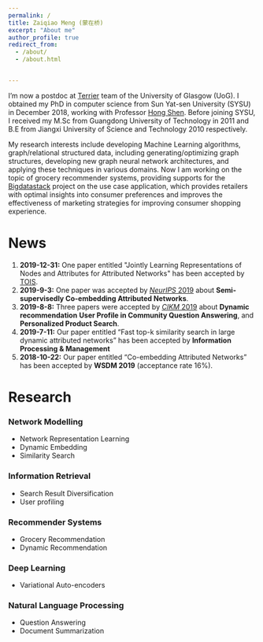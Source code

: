 ```yaml
---
permalink: /
title: Zaiqiao Meng (蒙在桥)
excerpt: "About me"
author_profile: true
redirect_from: 
  - /about/
  - /about.html


---
```


I’m now a postdoc at [Terrier](http://terrierteam.dcs.gla.ac.uk/People.html) team of the University of Glasgow (UoG). I obtained my PhD in computer science from Sun Yat-sen University (SYSU) in December 2018, working with Professor [Hong Shen](http://www.cs.adelaide.edu.au/~hong). Before joining SYSU, I received my M.Sc from Guangdong University of Technology in 2011 and B.E from Jiangxi University of Science and Technology 2010 respectively. 

My research interests include developing Machine Learning algorithms, graph/relational structured data, including generating/optimizing graph structures, developing new graph neural network architectures, and applying these techniques in various domains. Now I am working on the topic of grocery recommender systems, providing supports for the [Bigdatastack](https://www.bigdatastack.eu/use-cases) project on the use case application, which provides retailers with optimal insights into consumer preferences and improves the effectiveness of marketing strategies for improving consumer shopping experience.

# News

1. **2019-12-31:**
   One paper entitled "Jointly Learning Representations of Nodes and Attributes for Attributed Networks" has been accepted by [TOIS](https://dl.acm.org/journal/tois).
2. **2019-9-3:**
   One paper was accepted by [*NeurIPS* 2019](https://neurips.cc/Conferences/2019/)  about **Semi-supervisedly Co-embedding Attributed Networks**.
3. **2019-8-8:**
   Three papers were accepted by [*CIKM* 2019](http://www.cikm2019.net/) about **Dynamic recommendation** **User Profile in Community Question Answering**, and **Personalized Product Search**. 
4. **2019-7-11:**
   Our paper entitled “Fast top-k similarity search in large dynamic attributed networks” has been accepted by **Information Processing & Management**
5. **2018-10-22:**
   Our paper entitled “Co-embedding Attributed Networks” has been accepted by **WSDM 2019** (acceptance rate 16%).

# Research

### Network Modelling

- Network Representation Learning
- Dynamic Embedding
- Similarity Search

### Information Retrieval

- Search Result Diversification
- User profiling

### Recommender Systems

- Grocery Recommendation
- Dynamic Recommendation

### Deep Learning

- Variational Auto-encoders

### Natural Language Processing 

- Question Answering
- Document Summarization 